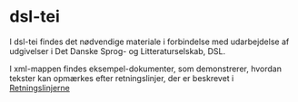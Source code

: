 # dsl-tei

I dsl-tei findes det nødvendige materiale i forbindelse med
udarbejdelse af udgivelser i Det Danske Sprog- og Litteraturselskab,
DSL.

I xml-mappen findes eksempel-dokumenter, som demonstrerer, hvordan
tekster kan opmærkes efter retningslinjer, der er beskrevet i
[Retningslinjerne](https://github.com/dsldk/dsl-tei/blob/master/doc/dsl-tei.md)
